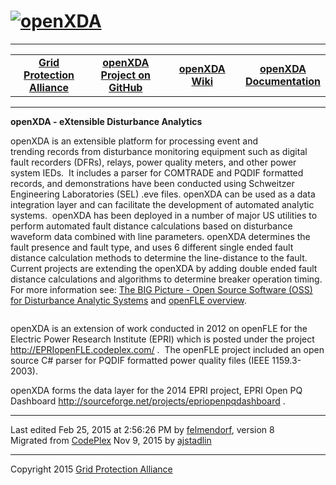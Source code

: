 <html lang="en">
<head>
</head>
<body>
<!--HtmlToGmd.Body-->
<div id="NavigationMenu">
<h1><a href="https://github.com/ajstadlin/openXDA/blob/wikiedits.aj/Source/Documentation/wiki/openXDA.md">
<img src="https://github.com/ajstadlin/openXDA/blob/wikiedits.aj/Source/Documentation/wiki/openXDA_Logo.png" alt="openXDA" /></a></h1>
<hr />
<table style="width: 100%; border-collapse: collapse; border: 0px solid gray;">
<tr>
<td style="width: 25%; text-align:center;"><b><a href="http://www.gridprotectionalliance.com">Grid Protection Alliance</a></b></td>
<td style="width: 25%; text-align:center;"><b><a href="https://github.com/ajstadlin/openXDA">openXDA Project on GitHub</a></b></td>
<td style="width: 25%; text-align:center;"><b><a href="https://github.com/ajstadlin/openXDA/blob/wikiedits.aj/Source/Documentation/wiki/openXDA.md">openXDA Wiki</a></b></td>
<td style="width: 25%; text-align:center;"><b><a href="https://github.com/ajstadlin/openXDA/tree/wikiedits.aj/Source/Documentation">openXDA Documentation</a></b></td>
</tr>
</table>
</div>
<hr />
<!--/HtmlToGmd.Body-->
<div class="WikiContent">
<div class="wikidoc">
<p><strong>openXDA - eXtensible Disturbance Analytics</strong></p>
<p>openXDA is an extensible platform for processing event and trending&nbsp;records from disturbance monitoring equipment such as digital fault recorders (DFRs), relays,&nbsp;power quality meters, and other power system IEDs.&nbsp; It includes a parser for
 COMTRADE and PQDIF formatted records, and&nbsp;demonstrations have been&nbsp;conducted using&nbsp;Schweitzer Engineering Laboratories (SEL) .eve files.&nbsp;openXDA can be used as a data integration layer and can facilitate the development of automated analytic
 systems.&nbsp; openXDA has been deployed in a number of major US utilities to perform automated fault distance calculations&nbsp;based on disturbance waveform&nbsp;data combined with&nbsp;line parameters. openXDA determines the fault presence and&nbsp;fault
 type, and uses 6 different single ended fault distance calculation methods to determine the line-distance to the fault.&nbsp; Current projects are extending the openXDA by adding double ended fault distance calculations and algorithms to determine breaker
 operation timing.&nbsp; For more information see: <a title="The BIG Picture - Open Source Software (OSS) for Disturbance Analytic Systems" href="https://github.com/ajstadlin/openXDA/blob/wikiedits.aj/Source/Documentation/wiki/archive/2014-georgia-tech-fda-pres-asda-using-oss-37239423.md" target="_blank">
The BIG Picture - Open Source Software (OSS) for Disturbance Analytic Systems</a>&nbsp;and
<a href="https://github.com/ajstadlin/openXDA/blob/wikiedits.aj/Source/Documentation/wiki/archive/openFLE_Overview_Landscape.pdf">
openFLE overview</a>.</p>
<p><img src="https://github.com/ajstadlin/openXDA/blob/wikiedits.aj/Source/Documentation/wiki/files/XDA-Overview.png" alt=""></p>
<p>openXDA is an extension of work conducted in 2012 on openFLE for the Electric Power Research Institute (EPRI) which is posted under the project
<a href="http://epriopenfle.codeplex.com/">http://EPRIopenFLE.codeplex.com/</a> .&nbsp; The openFLE project included an open source C# parser for PQDIF formatted power quality files (IEEE 1159.3-2003).</p>
<p>openXDA forms the data layer for the 2014 EPRI project, EPRI Open PQ Dashboard
<a href="http://sourceforge.net/projects/epriopenpqdashboard/">http://sourceforge.net/projects/epriopenpqdashboard</a>&nbsp;.</p>
</div>
</div>
<hr />
<div class="footer">
Last edited Feb 25, 2015 at 2:56:26 PM by <a id="wikiEditByLink" href="https://github.com/ajstadlin/openXDA/blob/wikiedits.aj/Source/Documentation/wiki/contributors/felmendorf.md">felmendorf</a>, version 8<br />
<!--HtmlToGmd.Migration-->Migrated from <a href="http://openxda.codeplex.com/">CodePlex</a> Nov 9, 2015 by <a href="https://github.com/ajstadlin">ajstadlin</a><!--/HtmlToGmd.Migration-->
</div>
<!--HtmlToGmd.Foot-->
<div id="copyright">
<hr />
Copyright 2015 <a href="http://www.gridprotectionalliance.org">Grid Protection Alliance</a>
</div>
<!--/HtmlToGmd.Foot-->
</body>
</html>
